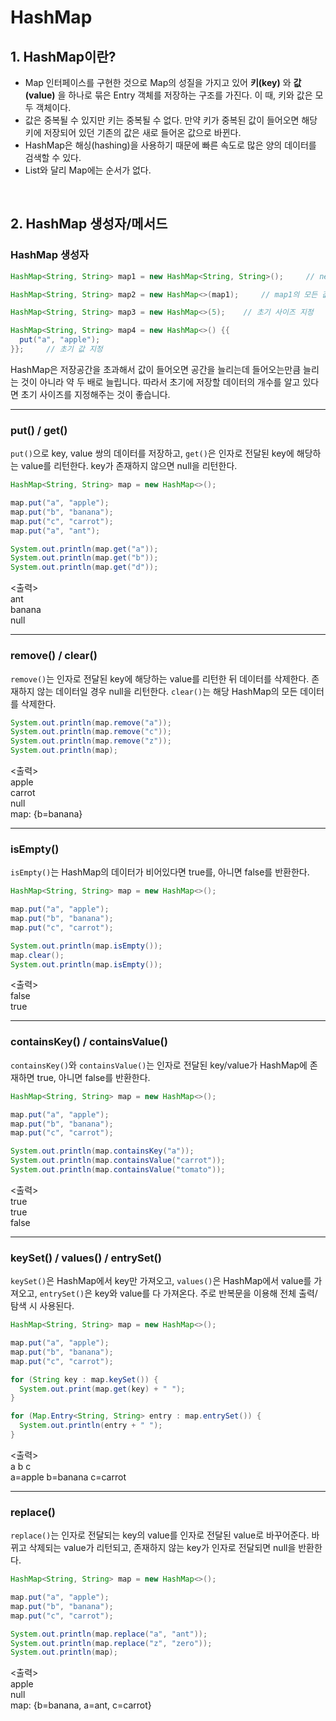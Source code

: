 # HashMap

## 1. HashMap이란?

- Map 인터페이스를 구현한 것으로 Map의 성질을 가지고 있어 **키(key)** 와 **값(value)** 을 하나로 묶은 Entry 객체를 저장하는 구조를 가진다. 이 때, 키와 값은 모두 객체이다.
- 값은 중복될 수 있지만 키는 중복될 수 없다. 만약 키가 중복된 값이 들어오면 해당 키에 저장되어 있던 기존의 값은 새로 들어온 값으로 바뀐다.
- HashMap은 해싱(hashing)을 사용하기 때문에 빠른 속도로 많은 양의 데이터를 검색할 수 있다.
- List와 달리 Map에는 순서가 없다.

<br>

## 2. HashMap 생성자/메서드

### HashMap 생성자

```java
HashMap<String, String> map1 = new HashMap<String, String>();     // new에서 타입 파라미터 생략 가능

HashMap<String, String> map2 = new HashMap<>(map1);     // map1의 모든 값을 다 포함한 HashMap 생성

HashMap<String, String> map3 = new HashMap<>(5);    // 초기 사이즈 지정

HashMap<String, String> map4 = new HashMap<>() {{
  put("a", "apple");
}};     // 초기 값 지정
```

HashMap은 저장공간을 초과해서 값이 들어오면 공간을 늘리는데 들어오는만큼 늘리는 것이 아니라 약 두 배로 늘립니다. 따라서 초기에 저장할 데이터의 개수를 알고 있다면 초기 사이즈를 지정해주는 것이 좋습니다.

---

### put() / get()

`put()`으로 key, value 쌍의 데이터를 저장하고, `get()`은 인자로 전달된 key에 해당하는 value를 리턴한다.
key가 존재하지 않으면 null을 리턴한다.

```java
HashMap<String, String> map = new HashMap<>();

map.put("a", "apple");
map.put("b", "banana");
map.put("c", "carrot");
map.put("a", "ant");

System.out.println(map.get("a"));
System.out.println(map.get("b"));
System.out.println(map.get("d"));
```

<출력>  
ant  
banana  
null

---

### remove() / clear()

`remove()`는 인자로 전달된 key에 해당하는 value를 리턴한 뒤 데이터를 삭제한다. 존재하지 않는 데이터일 경우 null을 리턴한다. `clear()`는 해당 HashMap의 모든 데이터를 삭제한다.

```java
System.out.println(map.remove("a"));
System.out.println(map.remove("c"));
System.out.println(map.remove("z"));
System.out.println(map);
```

<출력>  
apple  
carrot  
null  
map: {b=banana}

---

### isEmpty()

`isEmpty()`는 HashMap의 데이터가 비어있다면 true를, 아니면 false를 반환한다.

```java
HashMap<String, String> map = new HashMap<>();

map.put("a", "apple");
map.put("b", "banana");
map.put("c", "carrot");

System.out.println(map.isEmpty());
map.clear();
System.out.println(map.isEmpty());
```

<출력>  
false  
true

---

### containsKey() / containsValue()

`containsKey()`와 `containsValue()`는 인자로 전달된 key/value가 HashMap에 존재하면 true, 아니면 false를 반환한다.

```java
HashMap<String, String> map = new HashMap<>();

map.put("a", "apple");
map.put("b", "banana");
map.put("c", "carrot");

System.out.println(map.containsKey("a"));
System.out.println(map.containsValue("carrot"));
System.out.println(map.containsValue("tomato"));
```

<출력>  
true  
true  
false

---

### keySet() / values() / entrySet()

`keySet()`은 HashMap에서 key만 가져오고, `values()`은 HashMap에서 value를 가져오고, `entrySet()`은 key와 value를 다 가져온다. 주로 반복문을 이용해 전체 출력/탐색 시 사용된다.

```java
HashMap<String, String> map = new HashMap<>();

map.put("a", "apple");
map.put("b", "banana");
map.put("c", "carrot");

for (String key : map.keySet()) {
  System.out.print(map.get(key) + " ");
}

for (Map.Entry<String, String> entry : map.entrySet()) {
  System.out.println(entry + " ");
}
```

<출력>  
a b c  
a=apple b=banana c=carrot

---

### replace()

`replace()`는 인자로 전달되는 key의 value를 인자로 전달된 value로 바꾸어준다. 바뀌고 삭제되는 value가 리턴되고, 존재하지 않는 key가 인자로 전달되면 null을 반환한다.

```java
HashMap<String, String> map = new HashMap<>();

map.put("a", "apple");
map.put("b", "banana");
map.put("c", "carrot");

System.out.println(map.replace("a", "ant"));
System.out.println(map.replace("z", "zero"));
System.out.println(map);
```

<출력>  
apple  
null  
map: {b=banana, a=ant, c=carrot}
